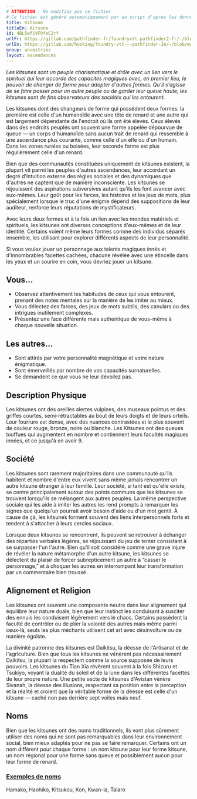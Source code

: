 ```yaml
---
# ATTENTION : Ne modifiez pas ce fichier
# Ce fichier est généré automatiquement par un script d'après les données du module Foundry VTT officiel et de sa traduction
title: Kitsune
titleEn: Kitsune
id: 4BL5wf1VF9feC2rY
urlFr: https://gitlab.com/pathfinder-fr/foundryvtt-pathfinder2-fr/-/blob/master/data/ancestries/4BL5wf1VF9feC2rY.htm
urlEn: https://gitlab.com/hooking/foundry-vtt---pathfinder-2e/-/blob/master/packs/data/ancestries.db/kitsune.json
group: ancestries
layout: ascendances
---
```

*Les kitsunes sont un peuple charismatique et drôle avec un lien vers le spirituel qui leur accorde des capacités magiques avec, en premier lieu, le pouvoir de changer de forme pour adopter d'autres formes. Qu'il s'agisse de se faire passer pour un autre peuple ou de garder leur queue haute, les kitsunes sont de fins observateurs des sociétés qui les entourent.*

Les kitsunes dont des changeurs de forme qui possédent deux formes: la première est celle d'un humanoïde avec une tête de renard et une autre qui est largement dépendante de l'endroit où ils ont été élevés. Ceux élevés dans des endroits peuplés ont souvent une forme appelée dépourvue de queue — un corps d'humanoïde sans aucun trait de renard qui ressemble à une ascendance plus courante, comme celle d'un elfe ou d'un humain. Dans les zones rurales ou boisées, leur seconde forme est plus régulièrement celle d'un renard.

Bien que des communautés constituées uniquement de kitsunes existent, la plupart vit parmi les peuples d'autres ascendances, leur accordant un degré d'intuition externe des règles sociales et des dynamiques que d'autres ne captent que de manière inconsciente. Les kitsunes se réjouissent des aspirations subversives autant qu'ils les font avancer avec eux-mêmes. Leur goût pour les farces, les histoires et les jeux de mots, plus spécialement lorsque le truc d'une énigme dépend des suppositions de leur auditeur, renforce leurs réputations de mystificateurs.

Avec leurs deux formes et à la fois un lien avec les mondes matériels et spirituels, les kitsunes ont diverses conceptions d'eux-mêmes et de leur identité. Certains voient même leurs formes comme des individus séparés ensemble, les utilisant pour explorer différents aspects de leur personnalité.

Si vous voulez jouer un personnage aux talents magiques innés et d'innombrables facettes cachées, chacune révélée avec une étincelle dans les yeux et un sourire en coin, vous devriez jouer un kitsune.

## Vous...

- Observez attentivement les habitudes de ceux qui vous entourent, prenant des notes mentales sur la manière de les imiter au mieux.
- Vous délectez des farces, des jeux de mots subtils, des canulars ou des intrigues inutilement complexes.
- Présentez une face différente mais authentique de vous-même à chaque nouvelle situation.

## Les autres...

- Sont attirés par votre personnalité magnétique et votre nature énigmatique.
- Sont émerveillés par nombre de vos capacités surnaturelles.
- Se demandent ce que vous ne leur dévoilez pas.

## Description Physique

Les kitsunes ont des oreilles alertes vulpines, des museaux pointus et des griffes courtes, semi-rétractables au bout de leurs doigts et de leurs orteils. Leur fourrure est dense, avec des nuances contrastées et le plus souvent de couleur rouge, bronze, noire ou blanche. Les Kitsunes ont des queues touffues qui augmentent en nombre et contiennent leurs facultés magiques innées, et ce jusqu'à en avoir 9.

## Société

Les kitsunes sont rarement majoritaires dans une communauté qu'ils habitent et nombre d'entre eux vivent sans même jamais rencontrer un autre kitsune étranger à leur famille. Leur société, si tant est qu'elle existe, se centre principalement autour des points communs que les kitsunes se trouvent lorsqu'ils se mélangent aux autres peuples. La même perspective sociale qui les aide à imiter les autres les rend prompts à remarquer les signes que quelqu'un pourrait avoir besoin d'aide ou d'un mot gentil. À cause de çà, les kitsunes forment souvent des liens interpersonnels forts et tendent à s'attacher à leurs cercles sociaux.

Lorsque deux kitsunes se rencontrent, ils peuvent se retrouver à échanger des réparties verbales légères, se réjouissant du jeu de tenter consistant à se surpasser l'un l'autre. Bien qu'il soit considéré comme une grave injure de révéler la nature métamorphe d'un autre kitsune, les kitsunes se délectent du plaisir de forcer subrepticement un autre à “casser le personnage,” et à choquer les autres en interrompant leur transformation par un commentaire bien troussé.

## Alignement et Religion

Les kitsunes ont souvent une composante neutre dans leur alignement qui équilibre leur nature duale, bien que leur instinct les conduisant à susciter des ennuis les conduisent légèrement vers le chaos. Certains possèdent la faculté de contrôler ou de plier la volonté des autres mais même parmi ceux-là, seuls les plus méchants utilisent cet art avec désinvolture ou de manière égoïste.

La divinité patronne des kitsunes est Daikitsu, la déesse de l'Artisanat et de l'agriculture. Bien que tous les kitsunes ne vénèrent pas nécessairement Daikitsu, la plupart la respectent comme la source supposée de leurs pouvoirs. Les kitsunes du Tian Xia révèrent souvent à la fois Shizuru et Tsukiyo, voyant la dualité du soleil et de la lune dans les différentes facettes de leur propre nature. Une petite secte de kitsunes d'Avistan vénère Sivanah, la déesse des illusions, respectant sa position entre la perception et la réalité et croient que la véritable forme de la déesse est celle d'un kitsune — caché non pas derrière sept voiles mais neuf.

## Noms

Bien que les kitsunes ont des noms traditionnels, ils vont plus sûrement utiliser des noms qui ne sont pas remarquables dans leur environnement social, bien mieux adaptés pour ne pas se faire remarquer. Certains ont un nom différent pour chaque forme : un nom kitsune pour leur forme kitsune, un nom régional pour une forme sans queue et possiblement aucun pour leur forme de renard.

### <span style="text-decoration: underline;">Exemples de noms

Hamako, Haohiko, Kitsukou, Kon, Kwan-la, Talaro
